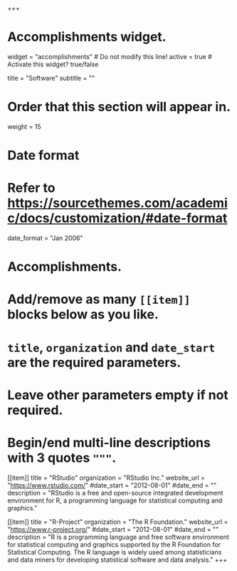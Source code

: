 +++
# Accomplishments widget.
widget = "accomplishments"  # Do not modify this line!
active = true  # Activate this widget? true/false

title = "Software" 
subtitle = ""

# Order that this section will appear in.
weight = 15

# Date format
#   Refer to https://sourcethemes.com/academic/docs/customization/#date-format
date_format = "Jan 2006"

# Accomplishments.
#   Add/remove as many `[[item]]` blocks below as you like.
#   `title`, `organization` and `date_start` are the required parameters.
#   Leave other parameters empty if not required.
#   Begin/end multi-line descriptions with 3 quotes `"""`.
  
[[item]]
  title = "RStudio"
  organization = "RStudio Inc."
  website_url = "https://www.rstudio.com/"
  #date_start = "2012-08-01"
  #date_end = ""
  description = "RStudio is a free and open-source integrated development environment for R, a programming language for statistical computing and graphics."
  
[[item]]
  title = "R-Project"
  organization = "The R Foundation."
  website_url = "https://www.r-project.org/"
  #date_start = "2012-08-01"
  #date_end = ""
  description = "R is a programming language and free software environment for statistical computing and graphics supported by the R Foundation for Statistical Computing. The R language is widely used among statisticians and data miners for developing statistical software and data analysis."
+++
